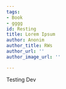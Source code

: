 ```yaml
---
tags:
- Book
- gggg
id: Resting
title: Lorem Ipsum
author: Anonim
author_title: RWs
author_url: ''
author_image_url: ''

---
```

Testing Dev